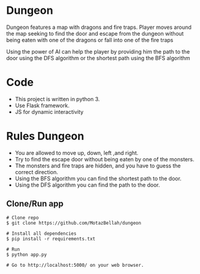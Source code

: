 # Dungeon

Dungeon features a map with dragons and fire traps. Player moves around the map seeking to find the door and escape from the dungeon without being eaten with one of the dragons or fall into one of the fire traps

Using the power of AI can help the player by providing him the path to the door using the DFS algorithm or the shortest path using the BFS algorithm

# Code

- This project is written in python 3.
- Use Flask framework.
- JS for dynamic interactivity

# Rules Dungeon

- You are allowed to move up, down, left ,and right.
- Try to find the escape door without being eaten by one of the monsters.
- The monsters and fire traps are hidden, and you have to guess the correct direction.
- Using the BFS algorithm you can find the shortest path to the door.
- Using the DFS algorithm you can find the path to the door.

## Clone/Run app
````
# Clone repo
$ git clone https://github.com/MotazBellah/dungeon

# Install all dependencies
$ pip install -r requirements.txt

# Run
$ python app.py

# Go to http://localhost:5000/ on your web browser.
````
